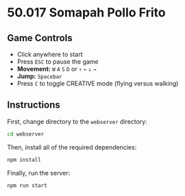# 50.017 Somapah Pollo Frito


## Game Controls

- Click anywhere to start
- Press `ESC` to pause the game
- **Movement:** `W` `A` `S` `D` or `↑` `←` `↓` `→`
- **Jump:** `Spacebar`
- Press `C` to toggle CREATIVE mode (flying versus walking)


## Instructions

First, change directory to the `webserver` directory:

```bash
cd webserver
```

Then, install all of the required dependencies:

```bash
npm install
```

Finally, run the server:

```bash
npm run start
```
